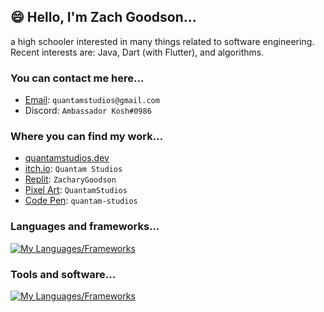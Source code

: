 ## 😄 Hello, I'm Zach Goodson...
a high schooler interested in many things related to software engineering. Recent interests are: Java, Dart (with Flutter), and algorithms.

### You can contact me here...
- [Email](mailto:quantamstudios@gmail.com): `quantamstudios@gmail.com`
- Discord: `Ambassador Kosh#0986`

### Where you can find my work...
- [quantamstudios.dev](https://quantamstudios.dev/)
- [itch.io](https://quantamstudios.itch.io/): `Quantam Studios`
- [Replit](https://replit.com/@ZacharyGoodson): `ZacharyGoodson`
- [Pixel Art](https://www.pixilart.com/quantamstudios): `QuantamStudios`
- [Code Pen](https://codepen.io/quantam-studios): `quantam-studios`

### Languages and frameworks...
[![My Languages/Frameworks](https://skillicons.dev/icons?i=cs,dart,flutter,python,css,tailwind,html,git,js,java,sqlite,bots)](https://skillicons.dev)

### Tools and software...
[![My Languages/Frameworks](https://skillicons.dev/icons?i=unity,github,replit,raspberrypi,visualstudio,vscode,ps,ai)](https://skillicons.dev)
